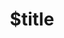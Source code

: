 ---
title: $title
second_title: GroupDocs.Metadata for Java API Reference
description: $description
type: docs
weight: $weight
url: /java/$ref/
---